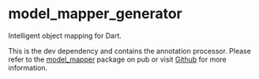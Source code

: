 # model_mapper_generator

Intelligent object mapping for Dart.

This is the dev dependency and contains the annotation processor. Please refer to the [model_mapper](https://pub.dev/packages/model_mapper) package on pub or visit [Github](https://github.com/T-Oner/model_mapper) for more information.
